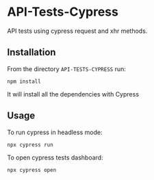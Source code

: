 # API-Tests-Cypress
API tests using cypress request and xhr methods.

## Installation
From the directory ```API-TESTS-CYPRESS``` run:

``` npm install ```

It will install all the dependencies with Cypress

## Usage
To run cypress in headless mode:

``` npx cypress run ```

To open cypress tests dashboard:

``` npx cypress open ```